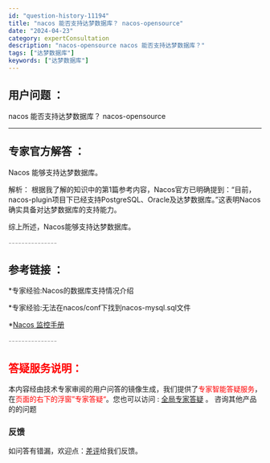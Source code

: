 ```yaml
---
id: "question-history-11194"
title: "nacos 能否支持达梦数据库？ nacos-opensource"
date: "2024-04-23"
category: expertConsultation
description: "nacos-opensource nacos 能否支持达梦数据库？"
tags: ["达梦数据库"]
keywords: ["达梦数据库"]
---
```


## 用户问题 ： 
 nacos 能否支持达梦数据库？ nacos-opensource 

---------------
## 专家官方解答 ：

Nacos 能够支持达梦数据库。

解析：
根据我了解的知识中的第1篇参考内容，Nacos官方已明确提到：“目前，nacos-plugin项目下已经支持PostgreSQL、Oracle及达梦数据库。”这表明Nacos确实具备对达梦数据库的支持能力。

综上所述，Nacos能够支持达梦数据库。


<font color="#949494">---------------</font> 


## 参考链接 ：

*专家经验:Nacos的数据库支持情况介绍 
 
 *专家经验:无法在nacos/conf下找到nacos-mysql.sql文件 
 
 *[Nacos 监控手册](https://nacos.io/docs/latest/guide/admin/monitor-guide)


 <font color="#949494">---------------</font> 
 


## <font color="#FF0000">答疑服务说明：</font> 

本内容经由技术专家审阅的用户问答的镜像生成，我们提供了<font color="#FF0000">专家智能答疑服务</font>，在<font color="#FF0000">页面的右下的浮窗”专家答疑“</font>。您也可以访问 : [全局专家答疑](https://opensource.alibaba.com/chatBot) 。 咨询其他产品的的问题

### 反馈
如问答有错漏，欢迎点：[差评](https://ai.nacos.io/user/feedbackByEnhancerGradePOJOID?enhancerGradePOJOId=11696)给我们反馈。
